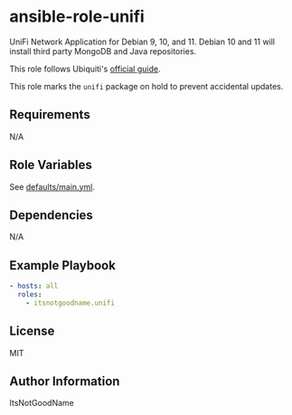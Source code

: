 # ansible-role-unifi

UniFi Network Application for Debian 9, 10, and 11.
Debian 10 and 11 will install third party MongoDB and Java repositories.

This role follows Ubiquiti's [official guide](https://help.ui.com/hc/en-us/articles/220066768-UniFi-Network-How-to-Install-and-Update-via-APT-on-Debian-or-Ubuntu).

This role marks the `unifi` package on hold to prevent accidental updates.

## Requirements

N/A

## Role Variables

See [defaults/main.yml](defaults/main.yml).

## Dependencies

N/A

## Example Playbook

```yaml
- hosts: all
  roles:
    - itsnotgoodname.unifi
```

## License

MIT

## Author Information

ItsNotGoodName
